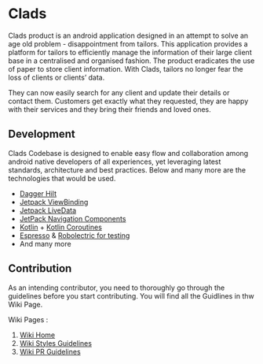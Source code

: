 # Clads

Clads product is an android application designed in an attempt to solve an age old problem - disappointment from tailors. This application provides a platform for tailors to efficiently manage the information of their large client base in a centralised and organised fashion. The product eradicates the use of paper to store client information. With Clads, tailors no longer fear the loss of clients or clients’ data. 

They can now easily search for any client and update their details or contact them.
Customers get exactly what they requested, they are happy with their services and they bring their friends and loved ones.



## Development

Clads Codebase is designed to enable easy flow and collaboration among android native developers of all experiences, yet leveraging latest standards, architecture and best practices. Below and many more are the technologies that would be used. 

- [Dagger Hilt](https://dagger.dev/hilt/)
- [Jetpack ViewBinding](https://developer.android.com/topic/libraries/view-binding)
- [Jetpack LiveData](https://developer.android.com/topic/libraries/architecture/livedata)
- [JetPack Navigation Components](https://developer.android.com/guide/navigation/navigation-getting-started)
- [Kotlin](https://kotlinlang.org/) + [Kotlin Coroutines](https://kotlinlang.org/docs/reference/coroutines-overview.html)
- [Espresso](https://developer.android.com/training/testing/espresso) & [Robolectric for testing](http://robolectric.org/)
- And many more


## Contribution

As an intending contributor, you need to thoroughly go through the guidelines before you start contributing. You will find all the Guidlines in thw Wiki Page. 

Wiki Pages :

1. [Wiki Home](https://github.com/decadevs/clads/wiki)
2. [Wiki Styles Guidelines](https://github.com/decadevs/clads/wiki/PR-Style)
3. [Wiki PR Guidelines](https://github.com/decadevs/clads/wiki/Style)


